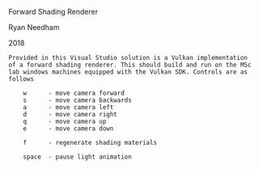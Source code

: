 Forward Shading Renderer

Ryan Needham

2018

	Provided in this Visual Studio solution is a Vulkan implementation
	of a forward shading renderer. This should build and run on the MSc
	lab windows machines equipped with the Vulkan SDK. Controls are as follows
	
		w      - move camera forward
		s      - move camera backwards
		a      - move camera left
		d      - move camera right
		q      - move camera up
		e      - move camera down
		
		f      - regenerate shading materials
	
		space  - pause light animation
